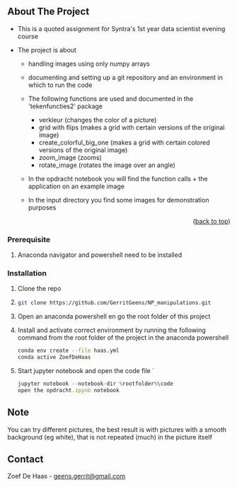 <!-- ABOUT THE PROJECT -->

## About The Project

- This is a quoted assignment for Syntra's 1st year data scientist evening course

- The project is about   
  
  - handling images using only numpy arrays  
  
  - documenting and setting up a git repository and an environment in which to run the code
  
  - The following functions are used and documented in the 'tekenfuncties2' package
    
    - verkleur (changes the color of a picture)
    - grid with flips (makes a grid with certain versions of the original image)
    - create_colorful_big_one (makes a grid with certain colored versions of the original image)
    - zoom_image (zooms)
    - rotate_image (rotates the image over an angle)
  
  - In the opdracht notebook you will find the function calls + the application on an example image
  
  - In the input directory you find some images for demonstration purposes 

<p align="right">(<a href="#readme-top">back to top</a>)</p>

<!-- GETTING STARTED -->

### Prerequisite

1. Anaconda navigator and powershell need to be installed

### Installation

1. Clone the repo

2. ```sh
   git clone https://github.com/GerritGeens/NP_manipulations.git
   ```

3. Open an anaconda powershell en go the root folder of this project 

4. Install and activate correct environment by running the following command from the root folder of the project in the anaconda powershell 
   
   ```sh
   conda env create --file haas.yml
   conda active ZoefDeHaas
   ```

5. Start jupyter notebook and open the code file `
   
   ```js
   jupyter notebook --notebook-dir %rootfolder%\code
   open the opdracht.ipynb notebook
   ```

## Note

You can try different pictures, the best result is with pictures with a smooth background (eg white), that is not repeated (much) in the picture itself

## Contact

Zoef De Haas -  geens.gerrit@gmail.com
